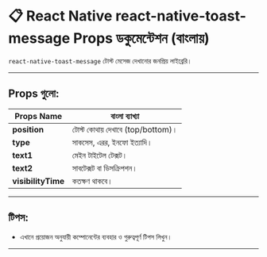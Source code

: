 # 📋 React Native react-native-toast-message Props ডকুমেন্টেশন (বাংলায়)

`react-native-toast-message` টোস্ট মেসেজ দেখানোর জনপ্রিয় লাইব্রেরি।

---

## Props গুলো:

| Props Name | বাংলা ব্যাখ্যা |
|------------|----------------|
| **position** | টোস্ট কোথায় দেখাবে (top/bottom)। |
| **type** | সাকসেস, এরর, ইনফো ইত্যাদি। |
| **text1** | মেইন টাইটেল টেক্সট। |
| **text2** | সাবটেক্সট বা ডিসক্রিপশন। |
| **visibilityTime** | কতক্ষণ থাকবে। |

---

## টিপস:

- এখানে প্রয়োজন অনুযায়ী কম্পোনেন্টের ব্যবহার ও গুরুত্বপূর্ণ টিপস লিখুন।

---
